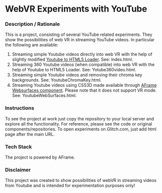 # WebVR Experiments with YouTube

### **Description / Rationale**
This is a project, consisting of several YouTube related experiments. They show the possibilities of web VR in streaming YouTube videos. In particular the following are available:
1. Streaming simple Youtube videos directly into web VR with the help of slightly modified <a href="https://github.com/thelevicole/youtube-to-html5-loader">Youtube to HTML5 Loader</a>. See: index.html.  
2. Streaming 360 Youtube videos (when compatible) into web VR with the help of Youtube to HTML5 Loader. See: Yotube360video.html.
3. Streaming simple Youtube videos and removing their chroma key backgrounds. See: YoutubeChromaKey.html.
4. Streaming Youtube videos using CSS3D made available through <a href="https://github.com/ryota-mitarai/aframe-websurfaces">AFrame Websurfaces component</a>. Please note that it does not support VR mode. See: YoutubeWebSurfaces.html. 

### **Instructions**
To see the project at work just copy the repository to your local server and explore all the functionality. For reference, please see the code or original components/repositories. To open experiments on Glitch.com, just add html page after the main URL.

### **Tech Stack**
The project is powered by AFrame.

### **Disclaimer**
This project was created to show possibilities of webVR in streaming videos from Youtube and is intended for experimentation purposes only!
